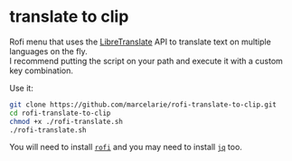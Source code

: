 # translate to clip

Rofi menu that uses the [LibreTranslate](https://libretranslate.com/) API to translate text on multiple languages on the fly.  
I recommend putting the script on your path and execute it with a custom key combination.

Use it:
```bash
git clone https://github.com/marcelarie/rofi-translate-to-clip.git
cd rofi-translate-to-clip
chmod +x ./rofi-translate.sh
./rofi-translate.sh
```

You will need to install [`rofi`](https://github.com/davatorium/rofi) and
you may need to install [`jq`](https://stedolan.github.io/jq/) too.


